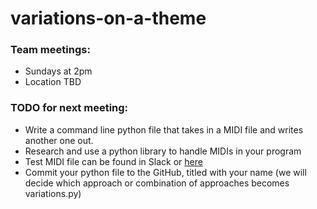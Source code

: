 # variations-on-a-theme
### Team meetings:  
* Sundays at 2pm  
* Location TBD

### TODO for next meeting:
* Write a command line python file that takes in a MIDI file and writes another one out.
* Research and use a python library to handle MIDIs in your program
* Test MIDI file can be found in Slack or  [here](https://cs196fall16students.slack.com/files/jerryl3698/F2CV7AYE4/mary_had_a_little_lamb.mid)
* Commit your python file to the GitHub, titled with your name (we will decide which approach or combination of approaches becomes variations.py)
  
